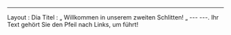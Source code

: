 ---
  Layout : Dia 
Titel : „ Willkommen in unserem zweiten Schlitten! „
--- ---.
Ihr Text 
gehört Sie den Pfeil nach Links, um führt!
